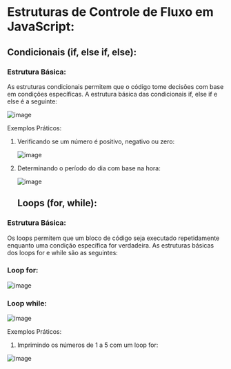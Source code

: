 
# Estruturas de Controle de Fluxo em JavaScript:

## Condicionais (if, else if, else):

### Estrutura Básica:
As estruturas condicionais permitem que o código tome decisões com base em condições específicas.
A estrutura básica das condicionais if, else if e else é a seguinte:

![image](https://github.com/Midssouza/Logica_de_Programacao/assets/60756132/767fb719-fd95-45f1-9925-ff94e4ef9858)

Exemplos Práticos:

1. Verificando se um número é positivo, negativo ou zero:
   
   ![image](https://github.com/Midssouza/Logica_de_Programacao/assets/60756132/46d9f60b-10f3-460b-a80c-8f6ee16e3d15)

3. Determinando o período do dia com base na hora:
   
   ![image](https://github.com/Midssouza/Logica_de_Programacao/assets/60756132/facec642-44e0-41ea-95b7-7c974bb7a13a)


   ## Loops (for, while):
### Estrutura Básica:
Os loops permitem que um bloco de código seja executado repetidamente enquanto uma condição específica for verdadeira. As estruturas básicas dos loops for e while são as seguintes:

### Loop for:

![image](https://github.com/Midssouza/Logica_de_Programacao/assets/60756132/8b2906b1-8aee-40e8-a682-9f79a30da330)

### Loop while:

![image](https://github.com/Midssouza/Logica_de_Programacao/assets/60756132/c176a58c-5086-4ab0-b819-2d94e8bf10d9)


Exemplos Práticos:

1. Imprimindo os números de 1 a 5 com um loop for:

![image](https://github.com/Midssouza/Logica_de_Programacao/assets/60756132/afd5c961-20de-4d40-b638-8ece526f07af)

   

